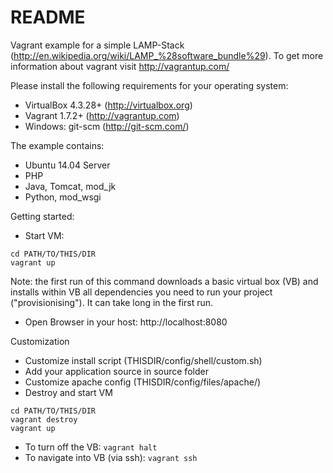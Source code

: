 # README

Vagrant example for a simple LAMP-Stack (http://en.wikipedia.org/wiki/LAMP_%28software_bundle%29).
To get more information about vagrant visit http://vagrantup.com/

Please install the following requirements for your operating system:
 * VirtualBox 4.3.28+  (http://virtualbox.org) 
 * Vagrant 1.7.2+ (http://vagrantup.com) 
 * Windows: git-scm (http://git-scm.com/)

The example contains:
 * Ubuntu 14.04 Server
 * PHP
 * Java, Tomcat, mod_jk
 * Python, mod_wsgi

Getting started: 
 * Start VM: 
```
cd PATH/TO/THIS/DIR
vagrant up
```
   Note: the first run of this command downloads a basic virtual box (VB) and installs within VB all dependencies you need to run your project ("provisionising"). It can take long in the first run.
 * Open Browser in your host: http://localhost:8080

Customization
 * Customize install script (THISDIR/config/shell/custom.sh)
 * Add your application source in source folder 
 * Customize apache config (THISDIR/config/files/apache/)
 * Destroy and start VM
```
cd PATH/TO/THIS/DIR
vagrant destroy
vagrant up
```
 - To turn off the VB: ```vagrant halt```
 - To navigate into VB (via ssh): ```vagrant ssh```
